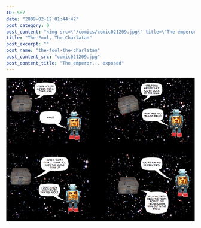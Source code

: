 ```yaml
---
ID: 587
date: "2009-02-12 01:44:42"
post_category: 0
post_content: "<img src=\"/comics/comic021209.jpg\" title=\"The emperor... exposed\" />"
title: "The Fool, The Charlatan"
post_excerpt: ""
post_name: "the-fool-the-charlatan"
post_content_src: "comic021209.jpg"
post_content_title: "The emperor... exposed"
---
```



[![The emperor... exposed](/comics-hi-res/comic021209.jpg)](/comics-hi-res/comic021209.jpg "The emperor... exposed")
